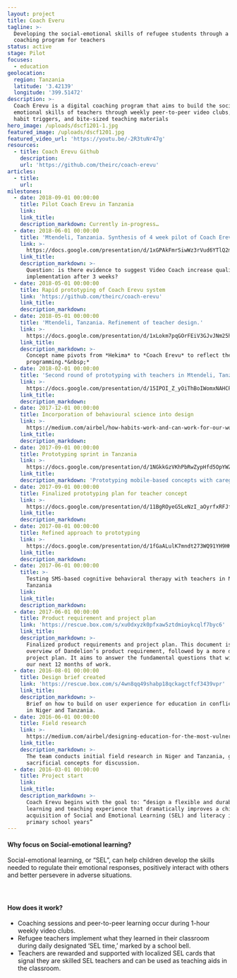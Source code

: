 ```yaml
---
layout: project
title: Coach Everu
tagline: >-
  Developing the social-emotional skills of refugee students through a virtual
  coaching program for teachers
status: active
stage: Pilot
focuses:
  - education
geolocation:
  region: Tanzania
  latitude: '3.42139'
  longitude: '399.51472'
description: >-
  Coach Erevu is a digital coaching program that aims to build the social
  emotional skills of teachers through weekly peer-to-peer video clubs, timely
  habit triggers, and bite-sized teaching materials
hero_image: /uploads/dscf1201-1.jpg
featured_image: /uploads/dscf1201.jpg
featured_video_url: 'https://youtu.be/-2R3tuNr47g'
resources:
  - title: Coach Erevu Github
    description:
    url: 'https://github.com/theirc/coach-erevu'
articles:
  - title:
    url:
milestones:
  - date: 2018-09-01 00:00:00
    title: Pilot Coach Erevu in Tanzania
    link:
    link_title:
    description_markdown: Currently in-progress…
  - date: 2018-06-01 00:00:00
    title: 'Mtendeli, Tanzania. Synthesis of 4 week pilot of Coach Erevu'
    link: >-
      https://docs.google.com/presentation/d/1xGPAkFmrSiwWz3rVud6YTlQ2mYGLIM1CQmt07rU6604/edit?usp=sharing
    link_title:
    description_markdown: >-
      Question: is there evidence to suggest Video Coach increase quality SEL
      implementation after 3 weeks?
  - date: 2018-05-01 00:00:00
    title: Rapid prototyping of Coach Erevu system
    link: 'https://github.com/theirc/coach-erevu'
    link_title:
    description_markdown:
  - date: 2018-05-01 00:00:00
    title: 'Mtendeli, Tanzania. Refinement of teacher design.'
    link: >-
      https://docs.google.com/presentation/d/1xLokm7pqGOrFEiV3GJvJNm25hvHCg4whaFhMJa0mx6g/edit?usp=sharing
    link_title:
    description_markdown: >-
      Concept name pivots from *Hekima* to *Coach Erevu* to reflect the pivot in
      programming.*&nbsp;*
  - date: 2018-02-01 00:00:00
    title: 'Second round of prototyping with teachers in Mtendeli, Tanzania'
    link: >-
      https://docs.google.com/presentation/d/15IPOI_Z_yOiThBoIWomxNAHCPihMcZQBU4Yqkwvur9I/edit?usp=sharing
    link_title:
    description_markdown:
  - date: 2017-12-01 00:00:00
    title: Incorporation of behavioural science into design
    link: >-
      https://medium.com/airbel/how-habits-work-and-can-work-for-our-work-with-refugees-d5a1f4adc661
    link_title:
    description_markdown:
  - date: 2017-09-01 00:00:00
    title: Prototyping sprint in Tanzania
    link: >-
      https://docs.google.com/presentation/d/1NGkkGzVKhPbRwZypHfd5OpYWZNLqu0YrEqLBUA1Fem0/edit?usp=sharing
    link_title:
    description_markdown: 'Prototyping mobile-based concepts with caregivers, youth and teachers.'
  - date: 2017-09-01 00:00:00
    title: Finalized prototyping plan for teacher concept
    link: >-
      https://docs.google.com/presentation/d/11BgROyeG5LeNzI_aOyrfxRFJfXFPDbUWxx-s75gxNUc/edit?usp=sharing
    link_title:
    description_markdown:
  - date: 2017-08-01 00:00:00
    title: Refined approach to prototyping
    link: >-
      https://docs.google.com/presentation/d/1fGaALulK7mndt273WQ91YH9HK3OrvnsptHQ2HVwSxCo/edit?usp=sharing
    link_title:
    description_markdown:
  - date: 2017-06-01 00:00:00
    title: >-
      Testing SMS-based cognitive behavioral therapy with teachers in Nyarugusu,
      Tanzania
    link:
    link_title:
    description_markdown:
  - date: 2017-06-01 00:00:00
    title: Product requirement and project plan
    link: 'https://rescue.box.com/s/xu0dxyzk0pfxaw5ztdmioykcqlf7byc6'
    link_title:
    description_markdown: >-
      Finalized product requirements and project plan. This document is an
      overview of Dandelion’s product requirement, followed by a more detailed
      project plan. It aims to answer the fundamental questions that will drive
      our next 12 months of work.
  - date: 2016-08-01 00:00:00
    title: Design brief created
    link: 'https://rescue.box.com/s/4wn8qq49shabp18qckagctfcf3439vpr'
    link_title:
    description_markdown: >-
      Brief on how to build on user experience for education in conflict areas
      in Niger and Tanzania.
  - date: 2016-06-01 00:00:00
    title: Field research
    link: >-
      https://medium.com/airbel/designing-education-for-the-most-vulnerable-people-8d2eb753edcd
    link_title:
    description_markdown: >-
      The team conducts initial field research in Niger and Tanzania, generating
      sacrificial concepts for discussion.
  - date: 2016-03-01 00:00:00
    title: Project start
    link:
    link_title:
    description_markdown: >-
      Coach Erevu begins with the goal to: “design a flexible and durable
      learning and teaching experience that dramatically improves a child’s
      acquisition of Social and Emotional Learning (SEL) and literacy in their
      primary school years”
---
```


#### Why focus on Social-emotional learning?

Social-emotional learning, or “SEL”, can help children develop the skills needed to regulate their emotional responses, positively interact with others and better persevere in adverse situations.

####  

#### How does it work?

* Coaching sessions and peer-to-peer learning occur during 1-hour weekly video clubs.
* Refugee teachers implement what they learned in their classroom during daily designated ‘SEL time,’ marked by a school bell.
* Teachers are rewarded and supported with localized SEL cards that signal they are skilled SEL teachers and can be used as teaching aids in the classroom.